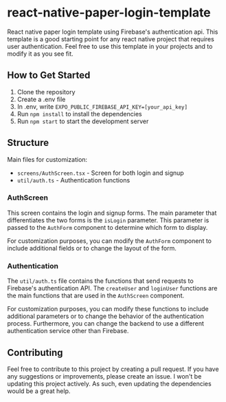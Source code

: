 # react-native-paper-login-template
React native paper login template using Firebase's authentication api. This template is a good starting point for any react native project that requires user authentication. Feel free to use this template in your projects and to modify it as you see fit.

## How to Get Started
1. Clone the repository
2. Create a .env file
3. In .env, write `EXPO_PUBLIC_FIREBASE_API_KEY=[your_api_key]`
4. Run `npm install` to install the dependencies
5. Run `npm start` to start the development server

## Structure
Main files for customization:
- `screens/AuthScreen.tsx` - Screen for both login and signup
- `util/auth.ts` - Authentication functions

### AuthScreen
This screen contains the login and signup forms. The main parameter that differentiates the two forms is the `isLogin` parameter. This parameter is passed to the `AuthForm` component to determine which form to display.

For customization purposes, you can modify the `AuthForm` component to include additional fields or to change the layout of the form.

### Authentication
The `util/auth.ts` file contains the functions that send requests to Firebase's authentication API. The `createUser` and `loginUser` functions are the main functions that are used in the `AuthScreen` component.

For customization purposes, you can modify these functions to include additional parameters or to change the behavior of the authentication process. Furthermore, you can change the backend to use a different authentication service other than Firebase.

## Contributing
Feel free to contribute to this project by creating a pull request. If you have any suggestions or improvements, please create an issue. I won't be updating this project actively. As such, even updating the dependencies would be a great help.
